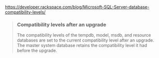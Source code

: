 https://developer.rackspace.com/blog/Microsoft-SQL-Server-database-compatibility-levels/

> ### Compatibility levels after an upgrade
> The compatibility levels of the tempdb, model, msdb, and resource databases are set to the current compatibility level after an upgrade.
> The master system database retains the compatibility level it had before the upgrade.
